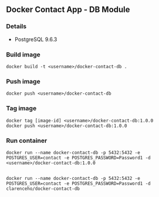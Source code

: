 Docker Contact App - DB Module
------------------------------

### Details
- PostgreSQL 9.6.3

### Build image
    docker build -t <username>/docker-contact-db .

### Push image
    docker push <username>/docker-contact-db

### Tag image
    docker tag [image-id] <username>/docker-contact-db:1.0.0
    docker push <username>/docker-contact-db:1.0.0

### Run container
    docker run --name docker-contact-db -p 5432:5432 -e POSTGRES_USER=contact -e POSTGRES_PASSWORD=Password1 -d <username>/docker-contact-db:1.0.0


    docker run --name docker-contact-db -p 5432:5432 -e POSTGRES_USER=contact -e POSTGRES_PASSWORD=Password1 -d clarenceho/docker-contact-db
